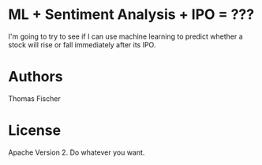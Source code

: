 # ML + Sentiment Analysis + IPO = ???
I'm going to try to see if I can use machine learning to predict whether a stock will rise or fall immediately after its IPO.

# Authors

Thomas Fischer

# License

Apache Version 2. Do whatever you want.
